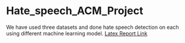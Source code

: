 # Hate_speech_ACM_Project
We have used three datasets and done hate speech detection on each using different machine learning model.
[Latex Report Link](https://www.overleaf.com/8346751147rwmyrypgdyhm)
